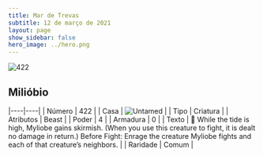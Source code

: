 ```yaml
---
title: Mar de Trevas
subtitle: 12 de março de 2021
layout: page
show_sidebar: false
hero_image: ../hero.png
---
```


![422](https://cdn.keyforgegame.com/media/card_front/pt/496_422_76RJ56X7HM73_pt.png)

## Milióbio

|----|----|
| Número | 422 |
| Casa | ![Untamed](https://archonarcana.com/images/thumb/b/bd/Untamed.png/22px-Untamed.png "Indomados") |
| Tipo | Criatura |
| Atributos | Beast |
| Poder | 4 |
| Armadura | 0 |
| Texto |  While the tide is high, Myliobe gains skirmish. (When you use this creature to fight, it is dealt no damage in return.)  Before Fight: Enrage the creature Myliobe fights and each of that creature’s neighbors. |
| Raridade | Comum |
